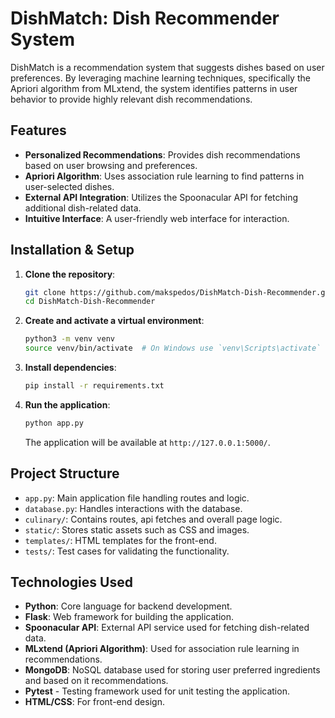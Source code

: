 # DishMatch: Dish Recommender System

DishMatch is a recommendation system that suggests dishes based on user preferences.
By leveraging machine learning techniques, specifically the Apriori algorithm from MLxtend, the system identifies patterns in user behavior to provide highly relevant dish recommendations.
## Features

- **Personalized Recommendations**: Provides dish recommendations based on user browsing and preferences.
- **Apriori Algorithm**: Uses association rule learning to find patterns in user-selected dishes.
- **External API Integration**: Utilizes the Spoonacular API for fetching additional dish-related data.
- **Intuitive Interface**: A user-friendly web interface for interaction.

## Installation & Setup

1. **Clone the repository**:

   ```bash
   git clone https://github.com/makspedos/DishMatch-Dish-Recommender.git
   cd DishMatch-Dish-Recommender
   ```

2. **Create and activate a virtual environment**:

   ```bash
   python3 -m venv venv
   source venv/bin/activate  # On Windows use `venv\Scripts\activate`
   ```

3. **Install dependencies**:

   ```bash
   pip install -r requirements.txt
   ```

4. **Run the application**:

   ```bash
   python app.py
   ```

   The application will be available at `http://127.0.0.1:5000/`.

## Project Structure

- `app.py`: Main application file handling routes and logic.
- `database.py`: Handles interactions with the database.
- `culinary/`: Contains routes, api fetches and overall page logic. 
- `static/`: Stores static assets such as CSS and images.
- `templates/`: HTML templates for the front-end.
- `tests/`: Test cases for validating the functionality.

## Technologies Used

- **Python**: Core language for backend development.
- **Flask**: Web framework for building the application.
- **Spoonacular API**: External API service used for fetching dish-related data.
- **MLxtend (Apriori Algorithm)**: Used for association rule learning in recommendations.
- **MongoDB**: NoSQL database used for storing user preferred ingredients and based on it recommendations.
- **Pytest** - Testing framework used for unit testing the application.
- **HTML/CSS**: For front-end design.
